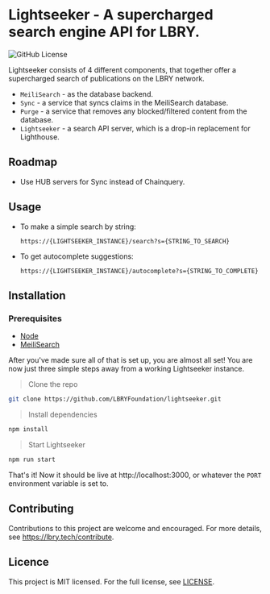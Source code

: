 # Lightseeker - A supercharged search engine API for LBRY.

![GitHub License](https://img.shields.io/github/license/LBRYFoundation/lightseeker)

Lightseeker consists of 4 different components, that together offer a supercharged search of publications on the LBRY network.

* `MeiliSearch` - as the database backend.
* `Sync` - a service that syncs claims in the MeiliSearch database.
* `Purge` - a service that removes any blocked/filtered content from the database.
* `Lightseeker` - a search API server, which is a drop-in replacement for Lighthouse.

## Roadmap
* Use HUB servers for Sync instead of Chainquery.

## Usage
* To make a simple search by string:
    ```
    https://{LIGHTSEEKER_INSTANCE}/search?s={STRING_TO_SEARCH}
    ```

* To get autocomplete suggestions:
    ```
    https://{LIGHTSEEKER_INSTANCE}/autocomplete?s={STRING_TO_COMPLETE}
    ```

## Installation

### Prerequisites
* [Node](https://nodejs.org/en/download/)
* [MeiliSearch](https://www.meilisearch.com/)

After you've made sure all of that is set up, you are almost all set!
You are now just three simple steps away from a working Lightseeker instance.

> Clone the repo
```bash
git clone https://github.com/LBRYFoundation/lightseeker.git
```

> Install dependencies
```bash
npm install
```

> Start Lightseeker
```bash
npm run start
```

That's it! Now it should be live at http://localhost:3000, or whatever the `PORT` environment variable is set to.

## Contributing
Contributions to this project are welcome and encouraged. For more details, see https://lbry.tech/contribute.

## Licence
This project is MIT licensed. For the full license, see [LICENSE](/LICENSE).